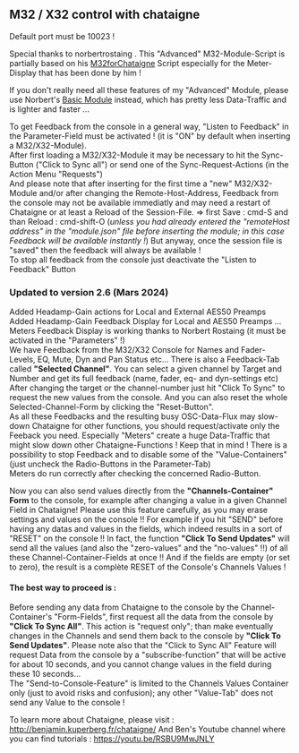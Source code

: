 ## M32 / X32 control with chataigne
Default port must be 10023 !

Special thanks to norbertrostaing . This "Advanced" M32-Module-Script is partially based on his [M32forChataigne](https://github.com/norbertrostaing/M32forChataigne) Script especially for the Meter-Display that has been done by him !  

If you don't really need all these features of my "Advanced" Module, please use Norbert's [Basic Module](https://github.com/norbertrostaing/M32forChataigne) instead, which has pretty less Data-Traffic and is lighter and faster ...

To get Feedback from the console in a general way, "Listen to Feedback" in the Parameter-Field must be activated ! (it is "ON" by default when inserting a M32/X32-Module).   
After first loading a M32/X32-Module it may be necessary to hit the Sync-Button ("Click to Sync all") or send one of the Sync-Request-Actions (in the Action Menu "Requests")  
And please note that after  inserting for the first time a "new" M32/X32-Module and/or after changing the Remote-Host-Address, Feedback from the console may not be available immediatly and may need a restart of Chataigne or at least a Reload of the Session-File. => first Save : cmd-S and than Reload : cmd-shift-O
(*unless you had already entered the "remoteHost address" in the "module.json" file before inserting the module; in this case Feedback will be available instantly !*) But anyway, once the session file is "saved" then the feedback will always be available !    
To stop all feedback from the console just deactivate the "Listen to Feedback" Button    

### Updated to version 2.6 (Mars 2024)
Added Headamp-Gain actions for Local and External AES50 Preamps       
Added Headamp-Gain Feedback Display for Local and AES50 Preamps ...    
Meters Feedback Display is working thanks to Norbert Rostaing (it must be activated in the "Parameters" !)  
We have Feedback from the M32/X32 Console for Names and Fader-Levels, EQ, Mute, Dyn and Pan Status etc... 
There is also a  Feedback-Tab called **"Selected Channel"**. You can select a given channel by Target and Number and get its full feedback (name, fader, eq- and dyn-settings etc) After changing the target or the channel-number just hit "Click To Sync" to request the new values from the console. And you can also reset the whole Selected-Channel-Form by clicking the "Reset-Button".   
As all these Feedbacks and the resulting busy OSC-Data-Flux may slow-down Chataigne for other functions, you should request/activate only the Feeback you need. Especially "Meters" create a huge Data-Traffic that might slow down other Chataigne-Functions ! Keep that in mind ! There is a possibility to stop Feedback and to disable some of the "Value-Containers" (just uncheck the Radio-Buttons in the Parameter-Tab)     
Meters do run correctly after checking the concerned Radio-Button.  

Now you can also send values directly from the **"Channels-Container" Form** to the console, for example after changing a value in a given Channel Field in Chataigne!
Please use this feature carefully, as you may erase settings and values on the console !!  For example if you hit "SEND" before having any datas and values in the fields, which indeed results in a sort of "RESET" on the console !! In fact, the function **"Click To Send Updates"** will send all the values (and also the "zero-values" and the "no-values" !!) of all these Channel-Container-Fields at once !! And if the fields are empty (or set to zero), the result is a complète RESET of the Console's Channels Values !     
#### The best way to proceed is :  
Before sending any data from Chataigne to the console by the Channel-Container's "Form-Fields", first request all the data from the console by **"Click To Sync All"**. This action is "request only"; than make eventually changes in the Channels and send them back to the console by **"Click To Send Updates"**.
Please note also that the "Click to Sync All" Feature will request Data from the console by a "subscribe-function" that will be active for about 10 seconds, and you cannot change values in the field during these 10 seconds...   
The "Send-to-Console-Feature" is limited to the Channels Values Container only (just to avoid risks and confusion); any other "Value-Tab" does not send any Value to the console !  
  
To learn more about Chataigne, please visit : http://benjamin.kuperberg.fr/chataigne/
And Ben's Youtube channel where you can find tutorials : https://youtu.be/RSBU9MwJNLY
